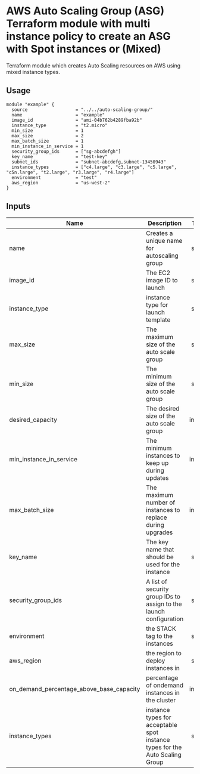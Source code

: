 # AWS Auto Scaling Group (ASG) Terraform module with multi instance policy to create an ASG with Spot instances or (Mixed)

Terraform module which creates Auto Scaling resources on AWS using mixed instance types.


## Usage

```hcl
module "example" {
  source                  = "../../auto-scaling-group/"
  name                    = "example"
  image_id                = "ami-04b762b4289fba92b"
  instance_type           = "t2.micro"
  min_size                = 1
  max_size                = 2
  max_batch_size          = 1
  min_instance_in_service = 1
  security_group_ids      = ["sg-abcdefgh"]
  key_name                = "test-key"
  subnet_ids              = "subnet-abcdefg,subnet-13450943"
  instance_types          = ["c4.large", "c3.large", "c5.large", "c5n.large", "t2.large", "r3.large", "r4.large"]
  environment             = "test"
  aws_region              = "us-west-2"
}
```

## Inputs

| Name | Description | Type | Default | Required |
|------|-------------|:----:|:-----:|:-----:|
| name | Creates a unique name for autoscaling group | string | `` | yes |
| image\_id | The EC2 image ID to launch | string | `` | no |
| instance\_type | instance type for launch template | string | `` | yes |
| max\_size | The maximum size of the auto scale group | string | - | yes |
| min\_size | The minimum size of the auto scale group | string | - | yes |
| desired\_capacity | The desired size of the auto scale group | integer | - | yes |
| min\_instance\_in\_service | The minimum instances to keep up during updates | integer | - | yes |
| max\_batch\_size | The maximum number of instances to replace during upgrades  | integer | - | yes |
| key\_name | The key name that should be used for the instance | string | `` | no |
| security\_group_ids | A list of security group IDs to assign to the launch configuration | string | `` | yes |
| environment | the STACK tag to the instances | string | `` | yes |
| aws\_region | the region to deploy instances in | string | `` | yes |
| on\_demand\_percentage\_above\_base\_capacity | percentage of ondemand instances in the cluster | integer | `0` | no |
| instance\_types | instance types for acceptable spot instance types for the Auto Scaling Group| string | `` | yes |
